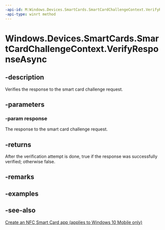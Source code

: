 ```yaml
---
-api-id: M:Windows.Devices.SmartCards.SmartCardChallengeContext.VerifyResponseAsync(Windows.Storage.Streams.IBuffer)
-api-type: winrt method
---
```


<!-- Method syntax
public Windows.Foundation.IAsyncOperation<bool> VerifyResponseAsync(Windows.Storage.Streams.IBuffer response)
-->

# Windows.Devices.SmartCards.SmartCardChallengeContext.VerifyResponseAsync

## -description
Verifies the response to the smart card challenge request.

## -parameters
### -param response
The response to the smart card challenge request.

## -returns
After the verification attempt is done, true if the response was successfully verified; otherwise false.

## -remarks

## -examples

## -see-also
[Create an NFC Smart Card app (applies to Windows 10 Mobile only)](/windows/uwp/devices-sensors/host-card-emulation)
